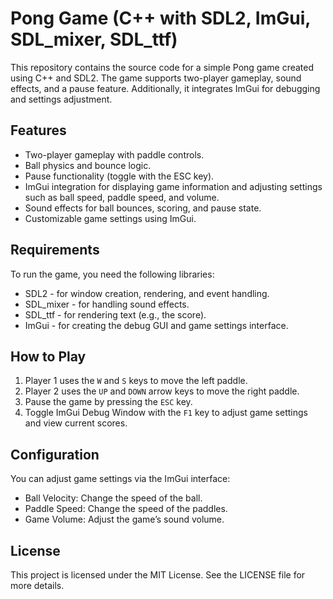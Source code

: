 # Pong Game (C++ with SDL2, ImGui, SDL_mixer, SDL_ttf)
 This repository contains the source code for a simple Pong game created using C++ and SDL2. 
 The game supports two-player gameplay, sound effects, and a pause feature. 
 Additionally, it integrates ImGui for debugging and settings adjustment.

## Features

- Two-player gameplay with paddle controls.
- Ball physics and bounce logic.
- Pause functionality (toggle with the ESC key).
- ImGui integration for displaying game information and adjusting settings such as ball speed, paddle speed, and volume.
- Sound effects for ball bounces, scoring, and pause state.
- Customizable game settings using ImGui.

## Requirements
To run the game, you need the following libraries:

- SDL2 - for window creation, rendering, and event handling.
- SDL_mixer - for handling sound effects.
- SDL_ttf - for rendering text (e.g., the score).
- ImGui - for creating the debug GUI and game settings interface.

## How to Play
1. Player 1 uses the `W` and `S` keys to move the left paddle.
2. Player 2 uses the `UP` and `DOWN` arrow keys to move the right paddle.
3. Pause the game by pressing the `ESC` key.
4. Toggle ImGui Debug Window with the `F1` key to adjust game settings and view current scores.

## Configuration
You can adjust game settings via the ImGui interface:

- Ball Velocity: Change the speed of the ball.
- Paddle Speed: Change the speed of the paddles.
- Game Volume: Adjust the game’s sound volume.


## License

This project is licensed under the MIT License. See the LICENSE file for more details.